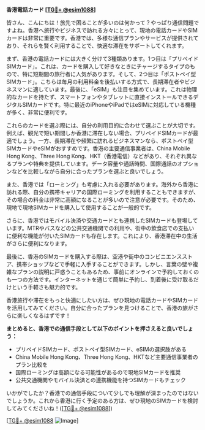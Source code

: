 **香港電話カード [[TG💪+ @esim1088](https://t.me/s/esim1088)]**

皆さん、こんにちは！旅先で困ることが多いのは何かって？やっぱり通信問題ですよね。香港へ旅行やビジネスで訪れる方々にとって、現地の電話カードやSIMカードは非常に重要です。香港では、多様な通信プランやサービスが提供されており、それらを賢く利用することで、快適な滞在をサポートしてくれます。

まず、香港の電話カードには大きく分けて3種類あります。1つ目は「プリペイドSIMカード」。これは、カードを購入して好きなときにチャージするタイプのもので、特に短期間の旅行者に人気があります。そして、2つ目は「ポストペイ型SIMカード」。こちらは毎月の利用料金を後払いする方式で、長期滞在者やビジネスマンに適しています。最後に、「eSIM」も注目を集めています。これは物理的なカードを持たず、スマートフォンやタブレットに直接インストールできるデジタルSIMカードです。特に最近のiPhoneやiPadではeSIMに対応している機種が多く、非常に便利です。

これらのカードを選ぶ際には、自分の利用目的に合わせて選ぶことが大切です。例えば、観光で短い期間しか香港に滞在しない場合、プリペイドSIMカードが最適でしょう。一方、長期滞在や頻繁に訪れるビジネスマンなら、ポストペイ型SIMカードやeSIMがおすすめです。香港の主要通信事業者は、China Mobile Hong Kong、Three Hong Kong、HKT（香港電信）などがあり、それぞれ異なるプランや特典を提供しています。データ容量や通話時間、国際通話のオプションなどを比較しながら自分に合ったプランを選ぶと良いでしょう。

また、香港では「ローミング」も考慮に入れる必要があります。海外から香港に訪れる際、自分の携帯キャリアの国際ローミングを利用することもできますが、その場合の料金は非常に高額になることが多いので注意が必要です。そのため、現地で現地SIMカードを購入して使用することが一般的です。

さらに、香港ではモバイル決済や交通カードとも連携したSIMカードも登場しています。MTRやバスなどの公共交通機関での利用や、街中の飲食店での支払いに便利な機能が付いたSIMカードも存在します。これにより、香港滞在中の生活がさらに便利になります。

最後に、香港のSIMカードを購入する際は、空港や街中のコンビニエンスストア、携帯ショップなどで手軽に入手することができます。しかし、言葉の壁や複雑なプランの説明に戸惑うこともあるため、事前にオンラインで予約しておくのも一つの方法です。インターネットを通じて簡単に予約し、到着後に受け取るだけという手軽さも魅力的です。

香港旅行や滞在をもっと快適にしたい方は、ぜひ現地の電話カードやSIMカードを活用してみてください。自分に合ったプランを見つけることで、香港の旅がさらに楽しくなるはずです！

**まとめると、香港での通信手段として以下のポイントを押さえると良いでしょう：**
- プリペイドSIMカード、ポストペイ型SIMカード、eSIMの選択肢がある
- China Mobile Hong Kong、Three Hong Kong、HKTなど主要通信事業者のプラン比較を
- 国際ローミングは高額になる可能性があるので現地SIMカードを推奨
- 公共交通機関やモバイル決済との連携機能を持つSIMカードもチェック

いかがでしたか？香港での通信手段について少しでも理解が深まったのではないでしょうか。これから香港に行く予定のある方は、ぜひ現地のSIMカードを検討してみてくださいね！([[TG💪+ @esim1088](https://t.me/s/esim1088)])

[[TG💪+ @esim1088](https://t.me/s/esim1088) ![Image](https://i.postimg.cc/Y0z9fWf4/image.png)]